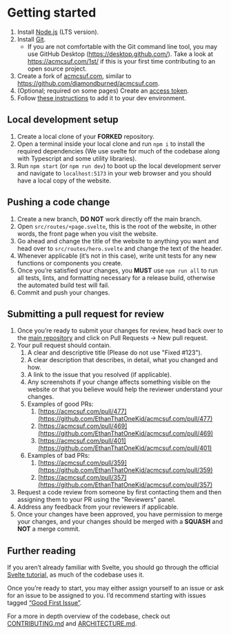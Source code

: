 # Getting started

1. Install [Node.js](https://nodejs.org/en/) (LTS version).
1. Install [Git](https://git-scm.com/downloads).
   - If you are not comfortable with the Git command line tool, you may use GitHub Desktop (<https://desktop.github.com/>). Take a look at <https://acmcsuf.com/1st/> if this is your first time contributing to an open source project.
1. Create a fork of [acmcsuf.com](https://github.com/EthanThatOneKid/acmcsuf.com), similar to <https://github.com/diamondburned/acmcsuf.com>.
1. (Optional; required on some pages) Create an [access token](https://scribehow.com/shared/Generating_a_personal_access_token__eMf0UJYaS5OcGrO_lJTpGg).
1. Follow [these instructions](https://github.com/EthanThatOneKid/acmcsuf.com/blob/main/CONTRIBUTING.md#setting-up-your-env-file) to add it to your dev environment.

## Local development setup

1. Create a local clone of your **FORKED** repository.
1. Open a terminal inside your local clone and run `npm i` to install the required dependencies (We use svelte for much of the codebase along with Typescript and some utility libraries).
1. Run `npm start` (or `npm run dev`) to boot up the local development server and navigate to `localhost:5173` in your web browser and you should have a local copy of the website.

## Pushing a code change

1. Create a new branch, **DO NOT** work directly off the main branch.
1. Open `src/routes/+page.svelte`, this is the root of the website, in other words, the front page when you visit the website.
1. Go ahead and change the title of the website to anything you want and head over to `src/routes/hero.svelte` and change the text of the header.
1. Whenever applicable (it’s not in this case), write unit tests for any new functions or components you create.
1. Once you’re satisfied your changes, you **MUST** use `npm run all` to run all tests, lints, and formatting necessary for a release build, otherwise the automated build test will fail.
1. Commit and push your changes.

## Submitting a pull request for review

1. Once you’re ready to submit your changes for review, head back over to the [main repository](https://acmcsuf.com/code) and click on Pull Requests → New pull request.
1. Your pull request should contain.
   1. A clear and descriptive title (Please do not use "Fixed #123").
   1. A clear description that describes, in detail, what you changed and how.
   1. A link to the issue that you resolved (if applicable).
   1. Any screenshots if your change affects something visible on the website or that you believe would help the reviewer understand your changes.
   1. Examples of good PRs:
      1. [https://acmcsuf.com/pull/477](https://github.com/EthanThatOneKid/acmcsuf.com/pull/477)
      1. [https://acmcsuf.com/pull/469](https://github.com/EthanThatOneKid/acmcsuf.com/pull/469)
      1. [https://acmcsuf.com/pull/401](https://github.com/EthanThatOneKid/acmcsuf.com/pull/401)
   1. Examples of bad PRs:
      1. [https://acmcsuf.com/pull/359](https://github.com/EthanThatOneKid/acmcsuf.com/pull/359)
      1. [https://acmcsuf.com/pull/357](https://github.com/EthanThatOneKid/acmcsuf.com/pull/357)
1. Request a code review from someone by first contacting them and then assigning them to your PR using the "Reviewers" panel.
1. Address any feedback from your reviewers if applicable.
1. Once your changes have been approved, you have permission to merge your changes, and your changes should be merged with a **SQUASH** and **NOT** a merge commit.

## Further reading

If you aren’t already familiar with Svelte, you should go through the official [Svelte tutorial](https://svelte.dev/tutorial/basics), as much of the codebase uses it.

Once you’re ready to start, you may either assign yourself to an issue or ask for an issue to be assigned to you. I’d recommend starting with issues tagged [“Good First Issue”](https://github.com/EthanThatOneKid/acmcsuf.com/issues?q=is%3Aopen+is%3Aissue+label%3A%22good+first+issue%22).

For a more in depth overview of the codebase, check out [CONTRIBUTING.md](https://github.com/EthanThatOneKid/acmcsuf.com/blob/main/CONTRIBUTING.md) and [ARCHITECTURE.md](https://github.com/EthanThatOneKid/acmcsuf.com/blob/main/ARCHITECTURE.md).
